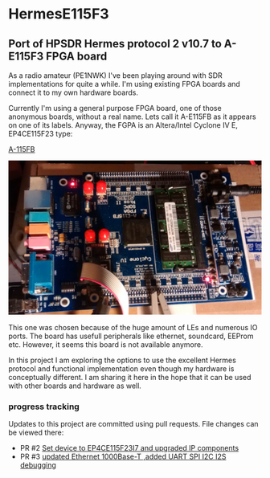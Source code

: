 # HermesE115F3
Port of HPSDR Hermes protocol 2 v10.7 to A-E115F3 FPGA board
------------------------------------------------------------

As a radio amateur (PE1NWK) I've been playing around with SDR implementations for quite a while. I'm using existing FPGA boards and connect it to my own hardware boards.

Currently I'm using a general purpose FPGA board, one of those anonymous boards, without a real name. Lets call it A-E115FB as it appears on one of its labels. Anyway, the FGPA is an Altera/Intel Cyclone IV E, EP4CE115F23 type:

[A-115FB](doc/FPGA_board.jpg)
<p><img src="doc/FPGA_board.jpg"></p>

This one was chosen because of the huge amount of LEs and numerous IO ports. The board has usefull peripherals like ethernet, soundcard, EEProm etc. However, it seems this board is not available anymore. 

In this project I am exploring the options to use the excellent Hermes protocol and functional implementation even though my hardware is conceptually different. I am sharing it here in the hope that it can be used with other boards and hardware as well.  

### progress tracking

Updates to this project are committed using pull requests. File changes can be viewed there:

*    PR #2 [Set device to EP4CE115F23I7 and upgraded IP components](https://github.com/MarcoVad/HermesE115F3/pull/2)
*    PR #3 [updated Ethernet 1000Base-T ,added UART SPI I2C I2S debugging](https://github.com/MarcoVad/HermesE115F3/pull/3)
